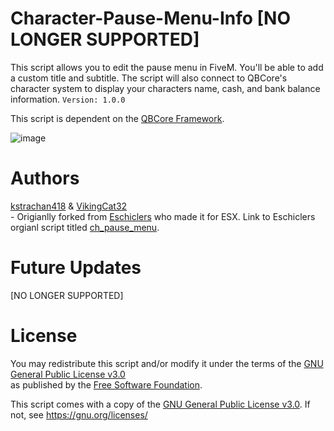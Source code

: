 # Character-Pause-Menu-Info [NO LONGER SUPPORTED]
This script allows you to edit the pause menu in FiveM. You'll be able to add a custom title and subtitle. The script will also connect to QBCore's character system to display your characters name, cash, and bank balance information. ```Version: 1.0.0```

This script is dependent on the [QBCore Framework](https://github.com/qbcore-framework/).

![image](https://imgur.com/YOEpmCz.png)

# Authors
[kstrachan418](https://github.com/418gaming/) & [VikingCat32](https://github.com/VikingCat32/)
<br>- Origianlly forked from [Eschiclers](https://github.com/Eschiclers/) who made it for ESX. Link to Eschiclers orgianl script titled [ch_pause_menu](https://github.com/Eschiclers/ch_pause_menu). 
<p>

# Future Updates
[NO LONGER SUPPORTED]

# License

You may redistribute this script and/or modify it under the terms of the [GNU General Public License v3.0](https://gnu.org/licenses/lgpl-3.0.html)
<br>as published by the [Free Software Foundation](https://fsf.org/).

This script comes with a copy of the [GNU General Public License v3.0](https://gnu.org/licenses/lgpl-3.0.html). If not, see https://gnu.org/licenses/
